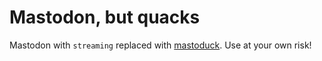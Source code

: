 # Mastodon, but quacks

Mastodon with `streaming` replaced with [mastoduck](https://github.com/nametoolong/mastoduck). Use at your own risk!